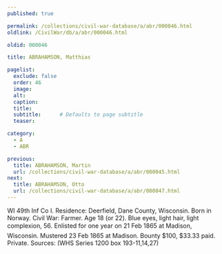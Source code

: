 ```yaml
---
published: true

permalink: /collections/civil-war-database/a/abr/000046.html
oldlink: /CivilWar/db/a/abr/000046.html

oldid: 000046

title: ABRAHAMSON, Matthias

pagelist:
  exclude: false
  order: 46
  image: 
  alt:
  caption:
  title:
  subtitle:      # Defaults to page subtitle
  teaser:

category: 
  - A 
  - ABR

previous:
  title: ABRAHAMSON, Martin
  url: /collections/civil-war-database/a/abr/000045.html  
next:
  title: ABRAHAMSON, Otto
  url: /collections/civil-war-database/a/abr/000047.html   
---
```

WI 49th Inf Co I. Residence: Deerfield, Dane County, Wisconsin. Born in Norway. Civil War: Farmer. Age 18 (or 22). Blue eyes, light hair, light complexion, 5&#146;6&#148;. Enlisted for one year on 21 Feb 1865 at Madison, Wisconsin. Mustered 23 Feb 1865 at Madison. Bounty $100, $33.33 paid. Private. Sources: (WHS Series 1200 box 193-11,14,27)